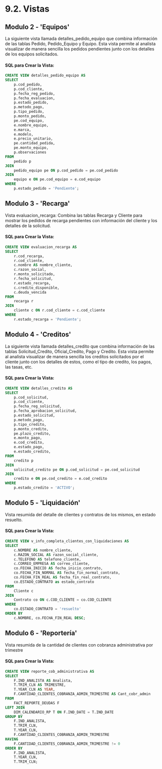# 9.2. Vistas

## Modulo 2 - 'Equipos'

 La siguiente vista llamada detalles_pedido_equipo que combina información de las tablas Pedido, Pedido_Equipo y Equipo. Esta vista permite al analista visualizar de manera sencilla los pedidos pendientes junto con los detalles de los equipos solicitados.

#### SQL para Crear la Vista:

```sql
CREATE VIEW detalles_pedido_equipo AS
SELECT 
    p.cod_pedido,
    p.cod_cliente,
    p.fecha_reg_pedido,
    p.fecha_evaluacion,
    p.estado_pedido,
    p.metodo_pago,
    p.tipo_pedido,
    p.monto_pedido,
    pe.cod_equipo,
    e.nombre_equipo,
    e.marca,
    e.modelo,
    e.precio_unitario,
    pe.cantidad_pedida,
    pe.monto_equipo,
    p.observaciones
FROM 
    pedido p
JOIN 
    pedido_equipo pe ON p.cod_pedido = pe.cod_pedido
JOIN 
    equipo e ON pe.cod_equipo = e.cod_equipo
WHERE 
    p.estado_pedido = 'Pendiente';  
 ```

## Modulo 3 - 'Recarga'

Vista evaluacion_recarga: Combina las tablas Recarga y Cliente para mostrar los pedidos de recarga pendientes con información del cliente y los detalles de la solicitud.

#### SQL para Crear la Vista:

```sql
CREATE VIEW evaluacion_recarga AS
SELECT 
    r.cod_recarga,
    r.cod_cliente,
    c.nombre AS nombre_cliente,
    c.razon_social,
    r.monto_solicitado,
    r.fecha_solicitud,
    r.estado_recarga,
    c.credito_disponible,
    c.deuda_vencida
FROM 
    recarga r
JOIN 
    cliente c ON r.cod_cliente = c.cod_cliente
WHERE 
    r.estado_recarga = 'Pendiente'; 
 ```
## Modulo 4 - 'Creditos'

 La siguiente vista llamada detalles_credito que combina información de las tablas Solicitud_Credito, Oficial_Credito, Pago y Credito. Esta vista permite al analista visualizar de manera sencilla los creditos solicitados por el cliente junto con los detalles de estos, como el tipo de credito, los pagos, las tasas, etc.

#### SQL para Crear la Vista:

```sql
CREATE VIEW detalles_credito AS
SELECT 
    p.cod_solicitud,
    p.cod_cliente,
    p.fecha_reg_solicitud,
    p.fecha_aprobacion_solicitud,
    p.estado_solicitud,
    p.metodo_pago,
    p.tipo_credito,
    p.monto_credito,
    pe.plazo_credito,
    e.monto_pago,
    e.cod_credito,
    e.estado_pago,
    e.estado_credito,
FROM 
    credito p
JOIN 
    solicitud_credito pe ON p.cod_solicitud = pe.cod_solicitud
JOIN 
    credito e ON pe.cod_credito = e.cod_credito
WHERE 
    p.estado_credito = 'ACTIVO';  
 ```

## Modulo 5 - 'Liquidación'

Vista resumida del detalle de clientes y contratos de los mismos, en estado resuelto.

#### SQL para Crear la Vista:

```sql
CREATE VIEW v_info_completa_clientes_con_liquidaciones AS
SELECT 
    c.NOMBRE AS nombre_cliente,
    c.RAZON_SOCIAL AS razon_social_cliente,
    c.TELEFONO AS telefono_cliente,
    c.CORREO_EMPRESA AS correo_cliente,
    co.FECHA_INICIO AS fecha_inicio_contrato,
    co.FECHA_FIN_NORMAL AS fecha_fin_normal_contrato,
    co.FECHA_FIN_REAL AS fecha_fin_real_contrato,
    co.ESTADO_CONTRATO as estado_contrato
FROM 
    Cliente c
JOIN 
    Contrato co ON c.COD_CLIENTE = co.COD_CLIENTE
WHERE
	co.ESTADO_CONTRATO = 'resuelto'
ORDER BY 
    c.NOMBRE, co.FECHA_FIN_REAL DESC;
```

## Modulo 6 - 'Reportería'

Vista resumida de la cantidad de clientes con cobranza administrativa por trimestre

#### SQL para Crear la Vista:

```sql
CREATE VIEW reporte_cob_administrativa AS
SELECT 
    F.IND_ANALISTA AS Analista, 
    T.TRIM_CLN AS TRIMESTRE, 
    T.YEAR_CLN AS YEAR, 
    F.CANTIDAD_CLIENTES_COBRANZA_ADMIN_TRIMESTRE AS Cant_cobr_admin
FROM 
    FACT_REPORTE_DEUDAS F
LEFT JOIN 
    DIM_CALENDARIO_RP T ON F.IND_DATE = T.IND_DATE
GROUP BY 
    F.IND_ANALISTA, 
    T.TRIM_CLN, 
    T.YEAR_CLN, 
    F.CANTIDAD_CLIENTES_COBRANZA_ADMIN_TRIMESTRE
HAVING 
    F.CANTIDAD_CLIENTES_COBRANZA_ADMIN_TRIMESTRE != 0
ORDER BY 
    F.IND_ANALISTA, 
    T.YEAR_CLN, 
    T.TRIM_CLN;
 ```
